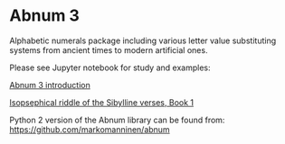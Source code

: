 Abnum 3
=======

Alphabetic numerals package including various letter value substituting systems from ancient times to modern artificial ones.

Please see Jupyter notebook for study and examples:

[Abnum 3 introduction](Abnum%203%20introduction.ipynb)

[Isopsephical riddle of the Sibylline verses, Book 1](https://github.com/markomanninen/abnum3/blob/master/Isopsephical%20riddle%20of%20the%20Pseudo%20Sibylline%20hexameter.ipynb)

Python 2 version of the Abnum library can be found from: https://github.com/markomanninen/abnum
